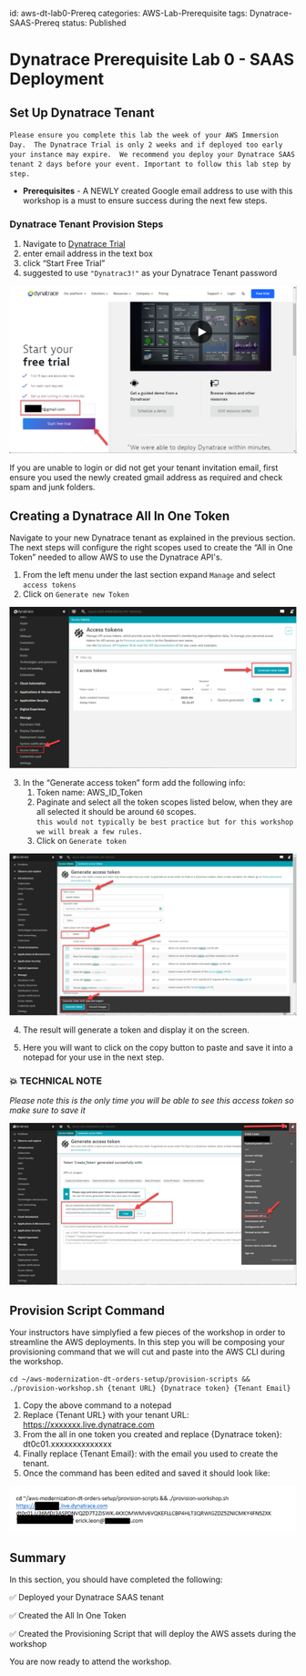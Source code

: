 id: aws-dt-lab0-Prereq
categories: AWS-Lab-Prerequisite
tags: Dynatrace-SAAS-Prereq
status: Published

# Dynatrace Prerequisite Lab 0 - SAAS Deployment

## Set Up Dynatrace Tenant

`Please ensure you complete this lab the week of your AWS Immersion Day.  The Dynatrace Trial is only 2 weeks and if deployed too early your instance may expire.  We recommend you deploy your Dynatrace SAAS tenant 2 days before your event. Important to follow this lab step by step.`


* **Prerequisites** - A NEWLY created Google email address to use with this workshop is a must to ensure success during the next few steps.

### Dynatrace Tenant Provision Steps

1.	Navigate to <a href="www.dynatrace.com/trial" target="_blank">Dynatrace Trial</a> 
2.	enter email address in the text box
3.	click “Start Free Trial”
4.  suggested to use `"Dynatrac3!"` as your Dynatrace Tenant password

![image](img/saas1.png)

If you are unable to login or did not get your tenant invitation email, first ensure you used the newly created gmail address as required and check spam and junk folders.  


## Creating a Dynatrace All In One Token

Navigate to your new Dynatrace tenant as explained in the previous section.  The next steps will configure the right scopes used to create the “All in One Token” needed to allow AWS to use the Dynatrace API's.  

1.	From the left menu under the last section expand `Manage` and select `access tokens`
2.	Click on `Generate new Token`

![image](img/saas2.png)

3.	In the “Generate access token” form add the following info:
    1.	Token name:  AWS_ID_Token
    2.	Paginate and select all the token scopes listed below, when they are all selected it should be around `60` scopes.  
     `this would not typically be best practice but for this workshop we will break a few rules.`
    3.	Click on `Generate token`

![image](img/saas3.png)

4.	The result will generate a token and display it on the screen.  

5. Here you will want to click on the copy button to paste and save it into a notepad for your use in the next step.  

### 💥 **TECHNICAL NOTE**
*Please note this is the only time you will be able to see this access token so make sure to save it*

![image](img/saas4.png)

## Provision Script Command

Your instructors have simplyfied a few pieces of the workshop in order to streamline the AWS deployments.  In this step you will be composing your provisioning command that we will cut and paste into the AWS CLI during the workshop.

```
cd ~/aws-modernization-dt-orders-setup/provision-scripts && ./provision-workshop.sh {tenant URL} {Dynatrace token} {Tenant Email}
```
1.  Copy the above command to a notepad
2.	Replace {Tenant URL} with your tenant URL:  https://xxxxxxx.live.dynatrace.com
3.	From the all in one token you created and replace {Dynatrace token}:  dt0c01.xxxxxxxxxxxxxx
4.	Finally replace {Tenant Email}: with the email you used to create the tenant. 
5.	Once the command has been edited and saved it should look like: 

![image](img/saas5.png)

## Summary

In this section, you should have completed the following:

✅ Deployed your Dynatrace SAAS tenant

✅ Created the All In One Token 

✅ Created the Provisioning Script that will deploy the AWS assets during the workshop

You are now ready to attend the workshop.

